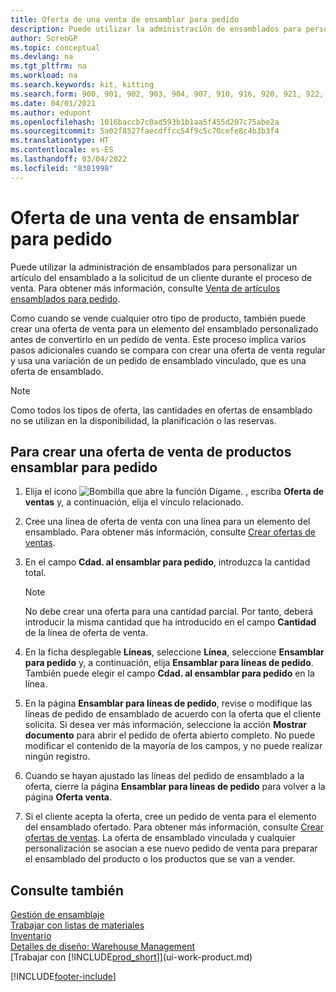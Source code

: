 ```yaml
---
title: Oferta de una venta de ensamblar para pedido
description: Puede utilizar la administración de ensamblados para personalizar un artículo del ensamblado a la solicitud de un cliente durante el proceso de venta.
author: SorenGP
ms.topic: conceptual
ms.devlang: na
ms.tgt_pltfrm: na
ms.workload: na
ms.search.keywords: kit, kitting
ms.search.form: 900, 901, 902, 903, 904, 907, 910, 916, 920, 921, 922, 923, 940, 941, 942, 930, 931, 932, 914, 915, 905
ms.date: 04/01/2021
ms.author: edupont
ms.openlocfilehash: 1016baccb7c0ad593b1b1aa5f455d207c75abe2a
ms.sourcegitcommit: 5a02f8527faecdffcc54f9c5c70cefe8c4b3b3f4
ms.translationtype: HT
ms.contentlocale: es-ES
ms.lasthandoff: 03/04/2022
ms.locfileid: "8381998"
---
```

# <a name="quote-an-assemble-to-order-sale"></a>Oferta de una venta de ensamblar para pedido
Puede utilizar la administración de ensamblados para personalizar un artículo del ensamblado a la solicitud de un cliente durante el proceso de venta. Para obtener más información, consulte [Venta de artículos ensamblados para pedido](assembly-how-to-sell-items-assembled-to-order.md).  

Como cuando se vende cualquier otro tipo de producto, también puede crear una oferta de venta para un elemento del ensamblado personalizado antes de convertirlo en un pedido de venta. Este proceso implica varios pasos adicionales cuando se compara con crear una oferta de venta regular y usa una variación de un pedido de ensamblado vinculado, que es una oferta de ensamblado.

> [!NOTE]  
>  Como todos los tipos de oferta, las cantidades en ofertas de ensamblado no se utilizan en la disponibilidad, la planificación o las reservas.  

## <a name="to-create-a-sales-quote-for-an-assemble-to-order-item"></a>Para crear una oferta de venta de productos ensamblar para pedido  
1.  Elija el icono ![Bombilla que abre la función Dígame.](media/ui-search/search_small.png "Dígame qué desea hacer") , escriba **Oferta de ventas** y, a continuación, elija el vínculo relacionado.  
2.  Cree una línea de oferta de venta con una línea para un elemento del ensamblado. Para obtener más información, consulte [Crear ofertas de ventas](sales-how-make-offers.md).  
3.  En el campo **Cdad. al ensamblar para pedido**, introduzca la cantidad total.

    > [!NOTE]  
    >  No debe crear una oferta para una cantidad parcial. Por tanto, deberá introducir la misma cantidad que ha introducido en el campo **Cantidad** de la línea de oferta de venta.  

4.  En la ficha desplegable **Líneas**, seleccione **Línea**, seleccione **Ensamblar para pedido** y, a continuación, elija **Ensamblar para líneas de pedido**. También puede elegir el campo **Cdad. al ensamblar para pedido** en la línea.  
5.  En la página **Ensamblar para líneas de pedido**, revise o modifique las líneas de pedido de ensamblado de acuerdo con la oferta que el cliente solicita. Si desea ver más información, seleccione la acción **Mostrar documento** para abrir el pedido de oferta abierto completo. No puede modificar el contenido de la mayoría de los campos, y no puede realizar ningún registro.  
6.  Cuando se hayan ajustado las líneas del pedido de ensamblado a la oferta, cierre la página **Ensamblar para líneas de pedido** para volver a la página **Oferta venta**.  
7.  Si el cliente acepta la oferta, cree un pedido de venta para el elemento del ensamblado ofertado. Para obtener más información, consulte [Crear ofertas de ventas](sales-how-make-offers.md). La oferta de ensamblado vinculada y cualquier personalización se asocian a ese nuevo pedido de venta para preparar el ensamblado del producto o los productos que se van a vender.  

## <a name="see-also"></a>Consulte también  
[Gestión de ensamblaje](assembly-assemble-items.md)  
[Trabajar con listas de materiales](inventory-how-work-BOMs.md)  
[Inventario](inventory-manage-inventory.md)  
[Detalles de diseño: Warehouse Management](design-details-warehouse-management.md)  
[Trabajar con [!INCLUDE[prod_short](includes/prod_short.md)]](ui-work-product.md)


[!INCLUDE[footer-include](includes/footer-banner.md)]